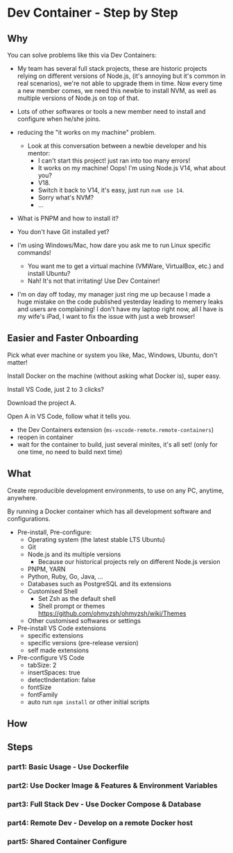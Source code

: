 # Dev Container - Step by Step

## Why

You can solve problems like this via Dev Containers:

- My team has several full stack projects, these are historic projects relying on different versions of Node.js, (it's annoying but it's common in real scenarios), we're not able to upgrade them in time. Now every time a new member comes, we need this newbie to install NVM, as well as multiple versions of Node.js on top of that.

- Lots of other softwares or tools a new member need to install and configure when he/she joins.

- reducing the "it works on my machine" problem.
  - Look at this conversation between a newbie developer and his mentor:
    - I can't start this project! just ran into too many errors!
    - It works on my machine! Oops! I'm using Node.js V14, what about you?
    - V18.
    - Switch it back to V14, it's easy, just run `nvm use 14`.
    - Sorry what's NVM?
    - ...

- What is PNPM and how to install it?

- You don't have Git installed yet?

- I'm using Windows/Mac, how dare you ask me to run Linux specific commands!
  - You want me to get a virtual machine (VMWare, VirtualBox, etc.) and install Ubuntu?
  - Nah! It's not that irritating! Use Dev Container!

- I'm on day off today, my manager just ring me up because I made a huge mistake on the code published yesterday leading to memery leaks and users are complaining! I don't have my laptop right now, all I have is my wife's iPad, I want to fix the issue with just a web browser!

## Easier and Faster Onboarding

Pick what ever machine or system you like, Mac, Windows, Ubuntu, don't matter!

Install Docker on the machine (without asking what Docker is), super easy.

Install VS Code, just 2 to 3 clicks?

Download the project A.

Open A in VS Code, follow what it tells you.

- the Dev Containers extension (`ms-vscode-remote.remote-containers`)
- reopen in container
- wait for the container to build, just several minites, it's all set! (only for one time, no need to build next time)

## What

Create reproducible development environments, to use on any PC, anytime, anywhere.

By running a Docker container which has all development software and configurations.

- Pre-install, Pre-configure:
  - Operating system (the latest stable LTS Ubuntu)
  - Git
  - Node.js and its multiple versions
    - Because our historical projects rely on different Node.js version
  - PNPM, YARN
  - Python, Ruby, Go, Java, ...
  - Databases such as PostgreSQL and its extensions
  - Customised Shell
    - Set Zsh as the default shell
    - Shell prompt or themes <https://github.com/ohmyzsh/ohmyzsh/wiki/Themes>
  - Other customised softwares or settings
- Pre-install VS Code extensions
  - specific extensions
  - specific versions (pre-release version)
  - self made extensions
- Pre-configure VS Code
  - tabSize: 2
  - insertSpaces: true
  - detectIndentation: false
  - fontSize
  - fontFamily
  - auto run `npm install` or other initial scripts

## How

## Steps

### part1: Basic Usage - Use Dockerfile

### part2: Use Docker Image & Features & Environment Variables

### part3: Full Stack Dev - Use Docker Compose & Database

### part4: Remote Dev - Develop on a remote Docker host

### part5: Shared Container Configure
